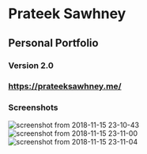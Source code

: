 # Prateek Sawhney

## Personal Portfolio

### Version 2.0

### https://prateeksawhney.me/

### Screenshots

![screenshot from 2018-11-15 23-10-43](https://user-images.githubusercontent.com/34116562/48571126-239b1900-e92c-11e8-8044-81a79bc6179e.png)
![screenshot from 2018-11-15 23-11-00](https://user-images.githubusercontent.com/34116562/48571145-2dbd1780-e92c-11e8-923c-c9e1bf749d3c.png)
![screenshot from 2018-11-15 23-11-04](https://user-images.githubusercontent.com/34116562/48571147-2eee4480-e92c-11e8-9e60-13997340e147.png)
